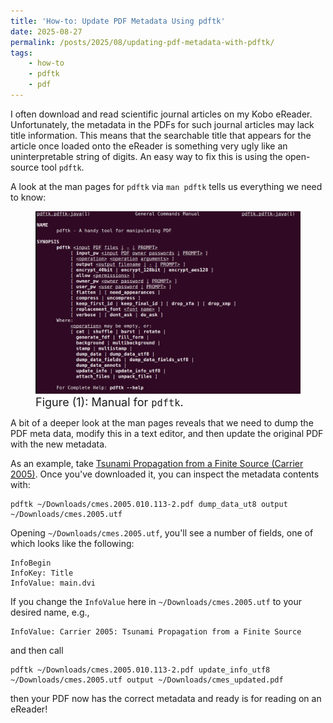 ```yaml
---
title: 'How-to: Update PDF Metadata Using pdftk'
date: 2025-08-27
permalink: /posts/2025/08/updating-pdf-metadata-with-pdftk/
tags:
    - how-to
    - pdftk
    - pdf
---
```


I often download and read scientific journal articles on my Kobo eReader.
Unfortunately, the metadata in the PDFs for such journal articles may lack title
information. This means that the searchable title that appears for the article
once loaded onto the eReader is something very ugly like an uninterpretable
string of digits. An easy way to fix this is using the open-source tool `pdftk`.

A look at the man pages for `pdftk` via `man pdftk` tells us everything we
need to know:

<figure>
    <img src="/images/man_pdftk.png">
    <figcaption><font size="4">
        Figure (1): Manual for <code>pdftk</code>. 
    </font></figcaption>
</figure>

A bit of a deeper look at the man pages reveals that we need to dump the 
PDF meta data, modify this in a text editor, and then update the original
PDF with the new metadata. 

As an example, take [Tsunami Propagation from a Finite Source (Carrier 2005)](https://www.techscience.com/CMES/v10n2/24866). Once you've downloaded it, you can inspect
the metadata contents with:

```shell
pdftk ~/Downloads/cmes.2005.010.113-2.pdf dump_data_ut8 output ~/Downloads/cmes.2005.utf 
```

Opening `~/Downloads/cmes.2005.utf`, you'll see a number of fields, one of which
looks like the following:

```text
InfoBegin
InfoKey: Title
InfoValue: main.dvi
```

If you change the `InfoValue` here in `~/Downloads/cmes.2005.utf` to your
desired name, e.g.,

```text
InfoValue: Carrier 2005: Tsunami Propagation from a Finite Source
```

and then call

```shell
pdftk ~/Downloads/cmes.2005.010.113-2.pdf update_info_utf8 ~/Downloads/cmes.2005.utf output ~/Downloads/cmes_updated.pdf 
```

then your PDF now has the correct metadata and ready is for reading on an
eReader!
